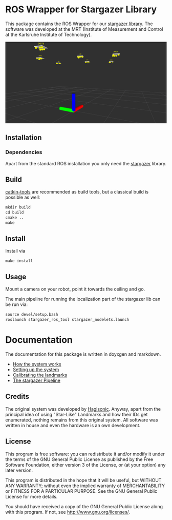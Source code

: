 # ROS Wrapper for Stargazer Library
This package contains the ROS Wrapper for our [stargazer library](https://github.com/KIT-MRT/stargazer). The software was developed at the MRT (Institute of Measurement and Control at the Karlsruhe Institute of Technology).

![rviz Visualization](res/rviz_screenshot.png)

## Installation
### Dependencies
Apart from the standard ROS installation you only need the [stargazer](https://github.com/KIT-MRT/stargazer) library.

## Build
[catkin-tools](https://catkin-tools.readthedocs.io/en/latest/) are recommended as build tools, but a classical build is possible as well:
```
mkdir build
cd build
cmake ..
make
```

## Install
Install via

    make install

## Usage
Mount a camera on your robot, point it towards the ceiling and go.

The main pipeline for running the localization part of the stargazer lib can be run via:

~~~{.shell}
source devel/setup.bash
roslaunch stargazer_ros_tool stargazer_nodelets.launch
~~~

# Documentation
The documentation for this package is written in doyxgen and markdown.

- [How the system works](doc/SystemOverview.md)
- [Setting up the system](doc/SystemSetup.md)
- [Calibrating the landmarks](doc/Calibration.md)
- [The stargazer Pipeline](doc/Pipeline.md)


## Credits

The original system was developed by [Hagisonic](http://www.hagisonic.com). Anyway, apart from the principal idea of using "Star-Like" Landmarks and how their IDs get enumerated, nothing remains from this original system. All software was written in house and even the hardware is an own development.

## License

This program is free software: you can redistribute it and/or modify
it under the terms of the GNU General Public License as published by
the Free Software Foundation, either version 3 of the License, or
(at your option) any later version.

This program is distributed in the hope that it will be useful,
but WITHOUT ANY WARRANTY; without even the implied warranty of
MERCHANTABILITY or FITNESS FOR A PARTICULAR PURPOSE.  See the
GNU General Public License for more details.

You should have received a copy of the GNU General Public License
along with this program.  If not, see <http://www.gnu.org/licenses/>.

